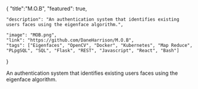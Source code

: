 {
    "title":"M.O.B",
    "featured": true,

    "description": "An authentication system that identifies existing users faces using the eigenface algorithm.",

    "image": "MOB.png",
    "link": "https://github.com/DaneHarrison/M.O.B",
    "tags": ["Eigenfaces", "OpenCV", "Docker", "Kubernetes", "Map Reduce", "PLpgSQL", "SQL", "Flask", "REST", "Javascript", "React", "Bash"]
}


An authentication system that identifies existing users faces using the eigenface algorithm.
